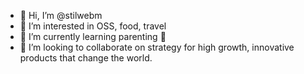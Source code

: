- 👋 Hi, I’m @stilwebm
- 👀 I’m interested in OSS, food, travel
- 🌱 I’m currently learning parenting 🤣
- 💞️ I’m looking to collaborate on strategy for high growth, innovative products that change the world.
<!--- - 📫 How to reach me ... --->

<!---
stilwebm/stilwebm is a ✨ special ✨ repository because its `README.md` (this file) appears on your GitHub profile.
You can click the Preview link to take a look at your changes.
--->
